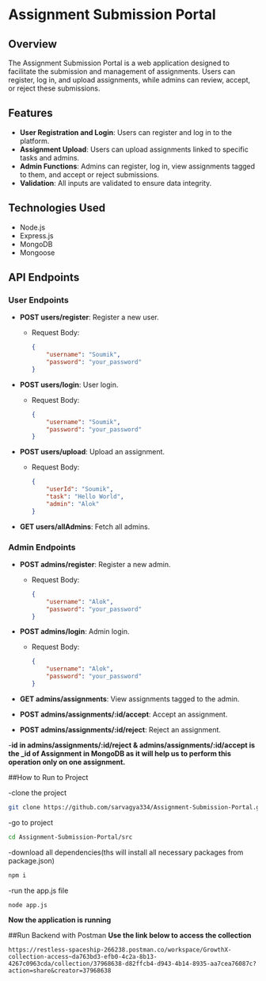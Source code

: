 # Assignment Submission Portal

## Overview
The Assignment Submission Portal is a web application designed to facilitate the submission and management of assignments. Users can register, log in, and upload assignments, while admins can review, accept, or reject these submissions.

## Features
- **User Registration and Login**: Users can register and log in to the platform.
- **Assignment Upload**: Users can upload assignments linked to specific tasks and admins.
- **Admin Functions**: Admins can register, log in, view assignments tagged to them, and accept or reject submissions.
- **Validation**: All inputs are validated to ensure data integrity.
  
## Technologies Used
- Node.js
- Express.js
- MongoDB
- Mongoose

## API Endpoints

### User Endpoints
- **POST users/register**: Register a new user.
  - Request Body: 
    ```json
    {
        "username": "Soumik",
        "password": "your_password"
    }
    ```

- **POST users/login**: User login.
  - Request Body: 
    ```json
    {
        "username": "Soumik",
        "password": "your_password"
    }
    ```

- **POST users/upload**: Upload an assignment.
  - Request Body: 
    ```json
    {
        "userId": "Soumik",
        "task": "Hello World",
        "admin": "Alok"
    }
    ```

- **GET users/allAdmins**: Fetch all admins.

### Admin Endpoints
- **POST admins/register**: Register a new admin.
  - Request Body: 
    ```json
    {
        "username": "Alok",
        "password": "your_password"
    }
    ```

- **POST admins/login**: Admin login.
  - Request Body: 
    ```json
    {
        "username": "Alok",
        "password": "your_password"
    }
    ```

- **GET admins/assignments**: View assignments tagged to the admin.

- **POST admins/assignments/:id/accept**: Accept an assignment.

- **POST admins/assignments/:id/reject**: Reject an assignment.
  
-**id in admins/assignments/:id/reject & admins/assignments/:id/accept is the _id of Assignment in MongoDB as it will help us to perform this operation only on one assignment.**

##How to Run to Project

-clone the project

```bash
git clone https://github.com/sarvagya334/Assignment-Submission-Portal.git
```
-go to project

```bash
cd Assignment-Submission-Portal/src
```
-download all dependencies(ths will install all necessary packages from package.json) 

```bash
npm i
```
-run the app.js file
```bash
node app.js
```
**Now the application is running**


##Run Backend with Postman
**Use the link below to access the collection**

```
https://restless-spaceship-266238.postman.co/workspace/GrowthX-collection-access~da763bd3-efb0-4c2a-8b13-4267c0963cda/collection/37968638-d82ffcb4-d943-4b14-8935-aa7cea76087c?action=share&creator=37968638
```






